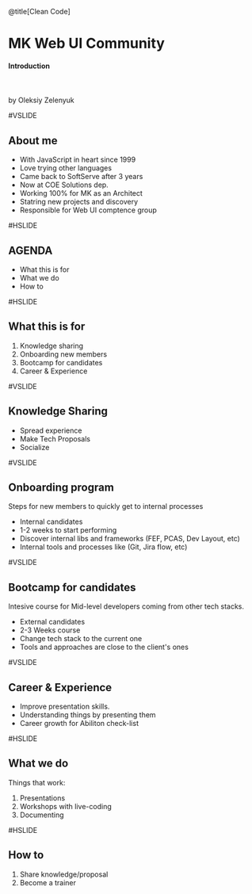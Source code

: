 @title[Clean Code]

# <span class="gold">MK</span> Web UI Community

#### Introduction
<br>
<br>
<span class="byline">by Oleksiy Zelenyuk</span>

#VSLIDE

## About me

- With JavaScript in heart since 1999     <!-- .element: class="fragment" -->
- Love trying other languages             <!-- .element: class="fragment" -->
- Came back to SoftServe after 3 years    <!-- .element: class="fragment" -->
- Now at COE Solutions dep.               <!-- .element: class="fragment" -->
- Working 100% for MK as an Architect     <!-- .element: class="fragment" -->
- Statring new projects and discovery     <!-- .element: class="fragment" -->
- Responsible for Web UI comptence group  <!-- .element: class="fragment" -->

#HSLIDE
## AGENDA
- What this is for <!-- .element: class="fragment" -->
- What we do       <!-- .element: class="fragment" -->
- How to           <!-- .element: class="fragment" -->

#HSLIDE
## What this is for

1. Knowledge sharing       <!-- .element: class="fragment" -->
1. Onboarding new members  <!-- .element: class="fragment" -->
1. Bootcamp for candidates <!-- .element: class="fragment" -->
1. Career & Experience     <!-- .element: class="fragment" -->

#VSLIDE

## Knowledge Sharing

- Spread experience   <!-- .element: class="fragment" -->
- Make Tech Proposals <!-- .element: class="fragment" -->
- Socialize           <!-- .element: class="fragment" -->

#VSLIDE

## Onboarding program

Steps for new members to quickly get to internal processes

- Internal candidates                                                <!-- .element: class="fragment" -->
- 1-2 weeks to start performing                                      <!-- .element: class="fragment" -->
- Discover internal libs and frameworks (FEF, PCAS, Dev Layout, etc) <!-- .element: class="fragment" -->
- Internal tools and processes like (Git, Jira flow, etc)            <!-- .element: class="fragment" -->

#VSLIDE

## Bootcamp for candidates

Intesive course for Mid-level developers coming from other tech stacks.

- External candidates                                 <!-- .element: class="fragment" -->
- 2-3 Weeks course                                    <!-- .element: class="fragment" -->
- Change tech stack to the current one                <!-- .element: class="fragment" -->
- Tools and approaches are close to the client's ones <!-- .element: class="fragment" -->

#VSLIDE

## Career & Experience

- Improve presentation skills.            <!-- .element: class="fragment" -->
- Understanding things by presenting them <!-- .element: class="fragment" -->
- Career growth for Abiliton check-list   <!-- .element: class="fragment" -->

#HSLIDE

## What we do

Things that work:

1. Presentations              <!-- .element: class="fragment" -->
1. Workshops with live-coding <!-- .element: class="fragment" -->
1. Documenting                <!-- .element: class="fragment" -->

#HSLIDE

## How to

1. Share knowledge/proposal <!-- .element: class="fragment" -->
1. Become a trainer         <!-- .element: class="fragment" -->
